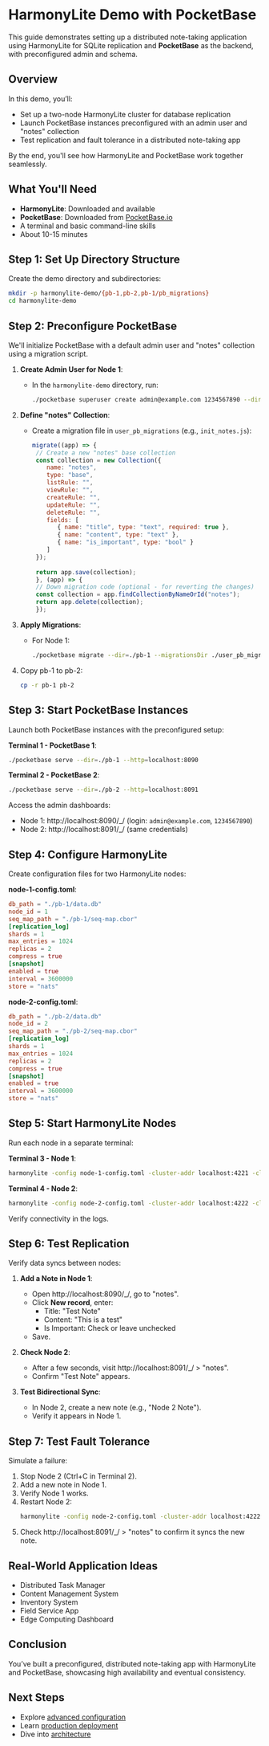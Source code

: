 # HarmonyLite Demo with PocketBase

This guide demonstrates setting up a distributed note-taking application using HarmonyLite for SQLite replication and **PocketBase** as the backend, with preconfigured admin and schema.

## Overview

In this demo, you’ll:
- Set up a two-node HarmonyLite cluster for database replication
- Launch PocketBase instances preconfigured with an admin user and "notes" collection
- Test replication and fault tolerance in a distributed note-taking app

By the end, you'll see how HarmonyLite and PocketBase work together seamlessly.

## What You'll Need

- **HarmonyLite**: Downloaded and available
- **PocketBase**: Downloaded from [PocketBase.io](https://pocketbase.io/docs/)
- A terminal and basic command-line skills
- About 10-15 minutes

## Step 1: Set Up Directory Structure

Create the demo directory and subdirectories:

```bash
mkdir -p harmonylite-demo/{pb-1,pb-2,pb-1/pb_migrations}
cd harmonylite-demo
```

## Step 2: Preconfigure PocketBase

We'll initialize PocketBase with a default admin user and "notes" collection using a migration script.

1. **Create Admin User for Node 1**:
   - In the `harmonylite-demo` directory, run:
     ```bash
     ./pocketbase superuser create admin@example.com 1234567890 --dir=./pb-1
     ```

2. **Define "notes" Collection**:
   - Create a migration file in `user_pb_migrations` (e.g., `init_notes.js`):
     ```javascript
     migrate((app) => {
      // Create a new "notes" base collection
      const collection = new Collection({
         name: "notes",
         type: "base",
         listRule: "",
         viewRule: "",
         createRule: "",
         updateRule: "",
         deleteRule: "",
         fields: [
            { name: "title", type: "text", required: true },
            { name: "content", type: "text" },
            { name: "is_important", type: "bool" }
         ]
      });
      
      return app.save(collection);
      }, (app) => {
      // Down migration code (optional - for reverting the changes)
      const collection = app.findCollectionByNameOrId("notes");
      return app.delete(collection);
      });
     ```

3. **Apply Migrations**:
   - For Node 1:
     ```bash
     ./pocketbase migrate --dir=./pb-1 --migrationsDir ./user_pb_migrations
     ```
4. Copy pb-1 to pb-2:
   ```bash
   cp -r pb-1 pb-2
   ```

## Step 3: Start PocketBase Instances

Launch both PocketBase instances with the preconfigured setup:

**Terminal 1 - PocketBase 1**:
```bash
./pocketbase serve --dir=./pb-1 --http=localhost:8090
```

**Terminal 2 - PocketBase 2**:
```bash
./pocketbase serve --dir=./pb-2 --http=localhost:8091
```

Access the admin dashboards:
- Node 1: http://localhost:8090/_/ (login: `admin@example.com`, `1234567890`)
- Node 2: http://localhost:8091/_/ (same credentials)

## Step 4: Configure HarmonyLite

Create configuration files for two HarmonyLite nodes:

**node-1-config.toml**:
```toml
db_path = "./pb-1/data.db"
node_id = 1
seq_map_path = "./pb-1/seq-map.cbor"
[replication_log]
shards = 1
max_entries = 1024
replicas = 2
compress = true
[snapshot]
enabled = true
interval = 3600000
store = "nats"
```

**node-2-config.toml**:
```toml
db_path = "./pb-2/data.db"
node_id = 2
seq_map_path = "./pb-2/seq-map.cbor"
[replication_log]
shards = 1
max_entries = 1024
replicas = 2
compress = true
[snapshot]
enabled = true
interval = 3600000
store = "nats"
```

## Step 5: Start HarmonyLite Nodes

Run each node in a separate terminal:

**Terminal 3 - Node 1**:
```bash
harmonylite -config node-1-config.toml -cluster-addr localhost:4221 -cluster-peers 'nats://localhost:4222/'
```

**Terminal 4 - Node 2**:
```bash
harmonylite -config node-2-config.toml -cluster-addr localhost:4222 -cluster-peers 'nats://localhost:4221/'
```

Verify connectivity in the logs.

## Step 6: Test Replication

Verify data syncs between nodes:

1. **Add a Note in Node 1**:
   - Open http://localhost:8090/_/, go to "notes".
   - Click **New record**, enter:
     - Title: "Test Note"
     - Content: "This is a test"
     - Is Important: Check or leave unchecked
   - Save.

2. **Check Node 2**:
   - After a few seconds, visit http://localhost:8091/_/ > "notes".
   - Confirm "Test Note" appears.

3. **Test Bidirectional Sync**:
   - In Node 2, create a new note (e.g., "Node 2 Note").
   - Verify it appears in Node 1.

## Step 7: Test Fault Tolerance

Simulate a failure:

1. Stop Node 2 (Ctrl+C in Terminal 2).
2. Add a new note in Node 1.
3. Verify Node 1 works.
4. Restart Node 2:
   ```bash
   harmonylite -config node-2-config.toml -cluster-addr localhost:4222 -cluster-peers 'nats://localhost:4221/'
   ```
5. Check http://localhost:8091/_/ > "notes" to confirm it syncs the new note.

## Real-World Application Ideas

- Distributed Task Manager
- Content Management System
- Inventory System
- Field Service App
- Edge Computing Dashboard

## Conclusion

You’ve built a preconfigured, distributed note-taking app with HarmonyLite and PocketBase, showcasing high availability and eventual consistency.

## Next Steps

- Explore [advanced configuration](configuration-reference.md)
- Learn [production deployment](production-deployment.md)
- Dive into [architecture](architecture.md)

